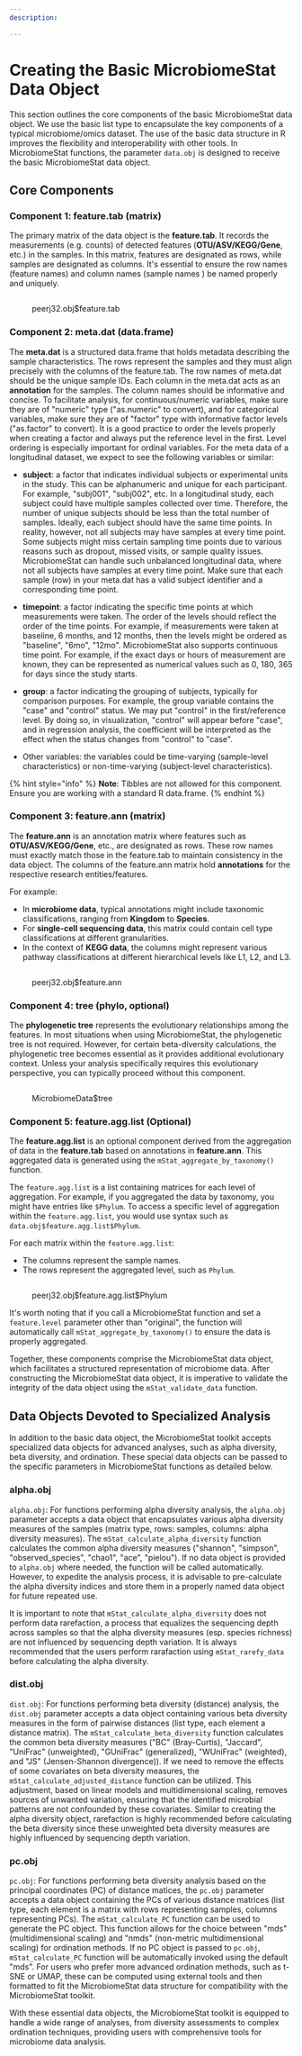 ```yaml
---
description: 

---
```


# Creating the Basic MicrobiomeStat Data Object

This section outlines the core components of the basic MicrobiomeStat data object. We use the basic list type to encapsulate the key components of a typical microbiome/omics dataset.  The use of the basic data structure in R improves the flexibility and interoperability with other tools. In MicrobiomeStat functions, the parameter `data.obj` is designed to receive the basic MicrobiomeStat data object.

## Core Components

### Component 1: feature.tab (matrix)

The primary matrix of the data object is the **feature.tab**. It records the measurements (e.g. counts) of detected features (**OTU/ASV/KEGG/Gene**, etc.) in the samples. In this matrix, features are designated as rows, while samples are designated as columns. It's essential to ensure the row names (feature names) and column names (sample names ) be named properly and uniquely.

<figure><img src="../../.gitbook/assets/Screenshot 2023-10-11 at 10.35.59.png" alt=""><figcaption><p>peerj32.obj$feature.tab</p></figcaption></figure>

### Component 2: meta.dat (data.frame)

The **meta.dat** is a structured data.frame that holds metadata describing the sample characteristics. The rows represent the samples and they must align precisely with the columns of the feature.tab. The row names of meta.dat should be the unique sample IDs. Each column in the meta.dat acts as an **annotation** for the samples. The column names should be informative and concise. To facilitate analysis, for continuous/numeric variables,  make sure they are of "numeric" type ("as.numeric" to convert), and for categorical variables, make sure they are of "factor" type with informative factor levels ("as.factor" to convert). It is a good practice to order the levels properly when creating a factor and always put the reference level in the first.  Level ordering is especially important for ordinal variables. For the meta data of a longitudinal dataset, we expect to see the following variables or similar:

* **subject**: a factor that indicates individual subjects or experimental units in the study. This can be alphanumeric and unique for each participant. For example, "subj001", "subj002", etc. In a longitudinal study, each subject could have multiple samples collected over time. Therefore, the number of unique subjects should be less than the total number of samples. Ideally, each subject should have the same time points. In reality, however, not all subjects may have samples at every time point. Some subjects might miss certain sampling time points due to various reasons such as dropout, missed visits, or sample quality issues.  MicrobiomeStat can handle such unbalanced longitudinal data, where not all subjects have samples at every time point. Make sure that each sample (row) in your meta.dat has a valid subject identifier and a corresponding time point. 

* **timepoint**: a factor indicating the specific time points at which measurements were taken. The order of the levels should reflect the order of the time points. For example, if measurements were taken at baseline, 6 months, and 12 months, then the levels might be ordered as "baseline", "6mo", "12mo". MicrobiomeStat also supports continuous time point. For example, if the exact days or hours of measurement are known, they can be represented as numerical values such as 0, 180, 365 for days since the study starts.

* **group**: a factor indicating the grouping of subjects, typically for comparison purposes. For example, the group variable contains the "case" and "control" status. We may put "control" in the first/reference level. By doing so, in visualization, "control" will appear before "case", and in regression analysis, the coefficient will be interpreted as the effect when the status changes from "control" to "case".

*  Other variables: the variables could be time-varying (sample-level characteristics) or non-time-varying (subject-level characteristics).  

{% hint style="info" %}
**Note**: Tibbles are not allowed for this component. Ensure you are working with a standard R data.frame.
{% endhint %}

### Component 3: feature.ann (matrix)

The **feature.ann** is an annotation matrix where features such as **OTU/ASV/KEGG/Gene**, etc., are designated as rows. These row names must exactly match those in the feature.tab to maintain consistency in the data object. The columns of the feature.ann matrix hold **annotations** for the respective research entities/features.

For example:

* In **microbiome data**, typical annotations might include taxonomic classifications, ranging from **Kingdom** to **Species**.
* For **single-cell sequencing data**, this matrix could contain cell type classifications at different granularities.
* In the context of **KEGG data**, the columns might represent various pathway classifications at different hierarchical levels like L1, L2, and L3.

<figure><img src="../../.gitbook/assets/Screenshot 2023-10-11 at 10.38.05.png" alt=""><figcaption><p>peerj32.obj$feature.ann</p></figcaption></figure>

### Component 4: tree (phylo, optional)

The **phylogenetic tree** represents the evolutionary relationships among the features. In most situations when using MicrobiomeStat, the phylogenetic tree is not required. However, for certain beta-diversity calculations, the phylogenetic tree becomes essential as it provides additional evolutionary context. Unless your analysis specifically requires this evolutionary perspective, you can typically proceed without this component.

<figure><img src="../../.gitbook/assets/Screenshot 2023-10-11 at 10.42.09.png" alt=""><figcaption><p>MicrobiomeData$tree</p></figcaption></figure>

### Component 5: feature.agg.list (Optional)

The **feature.agg.list** is an optional component derived from the aggregation of data in the **feature.tab** based on annotations in **feature.ann**. This aggregated data is generated using the `mStat_aggregate_by_taxonomy()` function.

The `feature.agg.list` is a list containing matrices for each level of aggregation. For example, if you aggregated the data by taxonomy, you might have entries like `$Phylum`. To access a specific level of aggregation within the `feature.agg.list`, you would use syntax such as `data.obj$feature.agg.list$Phylum`.

For each matrix within the `feature.agg.list`:

* The columns represent the sample names.
* The rows represent the aggregated level, such as `Phylum`.

<figure><img src="../../.gitbook/assets/Screenshot 2023-10-11 at 10.44.02.png" alt=""><figcaption><p>peerj32.obj$feature.agg.list$Phylum</p></figcaption></figure>

It's worth noting that if you call a MicrobiomeStat function and set a `feature.level` parameter other than "original", the function will automatically call `mStat_aggregate_by_taxonomy()` to ensure the data is properly aggregated.

Together, these components comprise the MicrobiomeStat data object, which facilitates a structured representation of microbiome data. After constructing the MicrobiomeStat data object, it is imperative to validate the integrity of the data object using the `mStat_validate_data` function. 

## Data Objects Devoted to Specialized Analysis

In addition to the basic data object, the MicrobiomeStat toolkit accepts specialized data objects for advanced analyses, such as alpha diversity, beta diversity, and ordination. These special data objects can be passed to the specific parameters in MicrobiomeStat functions as detailed below.

### alpha.obj

`alpha.obj`: For functions performing alpha diversity analysis, the `alpha.obj` parameter accepts a data object that encapsulates various alpha diversity measures of the samples (matrix type, rows: samples, columns: alpha diversity measures).  The `mStat_calculate_alpha_diversity` function calculates the common alpha diversity measures ("shannon", "simpson", "observed_species", "chao1", "ace", "pielou"). If no data object is provided to `alpha.obj` where needed, the function will be called automatically. However, to expedite the analysis process, it is advisable to pre-calculate the alpha diversity indices and store them in a properly named data object for future repeated use.

It is important to note that `mStat_calculate_alpha_diversity` does not perform data rarefaction, a process that equalizes the sequencing depth across samples so that the alpha diversity measures (esp. species richness) are not influenced by sequencing depth variation. It is always recommended that the users perform rarafaction using `mStat_rarefy_data` before calculating the alpha diversity.

### dist.obj

`dist.obj`: For functions performing beta diversity (distance) analysis, the `dist.obj` parameter accepts a data object containing various beta diversity measures in the form of pairwise distances (list type, each element a distance matrix). The `mStat_calculate_beta_diversity` function calculates the common beta diversity measures ("BC" (Bray-Curtis), "Jaccard", "UniFrac" (unweighted), "GUniFrac" (generalized), "WUniFrac" (weighted), and "JS" (Jensen-Shannon divergence)). If we need to remove the effects of some covariates on beta diversity measures, the `mStat_calculate_adjusted_distance` function can be utilized. This adjustment, based on linear models and multidimensional scaling, removes sources of unwanted variation, ensuring that the identified microbial patterns are not confounded by these covariates.  Similar to creating the alpha diversity object, rarefaction is highly recommended before calculating the beta diversity since these unweighted beta diversity measures are highly influenced by sequencing depth variation.

### pc.obj

`pc.obj`:  For functions performing beta diversity analysis based on the principal coordinates (PC) of distance matices,  the `pc.obj` parameter accepts a data object containing the PCs of various distance matrices (list type, each element is a matrix with rows representing samples, columns representing PCs). The `mStat_calculate_PC` function can be used to generate the PC object.  This function allows for the choice between "mds" (multidimensional scaling) and "nmds" (non-metric multidimensional scaling) for ordination methods. If no PC object is passed to `pc.obj`, `mStat_calculate_PC` function will be automatically invoked using the default "mds". For users who prefer more advanced ordination methods, such as t-SNE or UMAP, these can be computed using external tools and then formatted to fit the MicrobiomeStat data structure for compatibility with the MicrobiomeStat toolkit.



With these essential data objects,  the MicrobiomeStat toolkit is equipped to handle a wide range of analyses, from diversity assessments to complex ordination techniques, providing users with comprehensive tools for microbiome data analysis.
